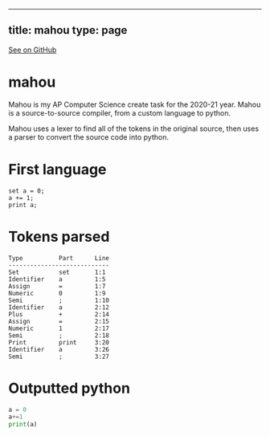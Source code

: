 
---
title: mahou
type: page
---

[See on GitHub](https://github.com/jakeroggenbuck/mahou/)

# mahou

Mahou is my AP Computer Science create task for the 2020-21 year. Mahou is a source-to-source compiler, from a custom language to python.

Mahou uses a lexer to find all of the tokens in the original source, then uses a parser to convert the source code into python.

# First language
```
set a = 0;
a += 1;
print a;
```

# Tokens parsed
```
Type          Part      Line
----------------------------
Set           set       1:1
Identifier    a         1:5
Assign        =         1:7
Numeric       0         1:9
Semi          ;         1:10
Identifier    a         2:12
Plus          +         2:14
Assign        =         2:15
Numeric       1         2:17
Semi          ;         2:18
Print         print     3:20
Identifier    a         3:26
Semi          ;         3:27
```

# Outputted python
```py
a = 0
a+=1
print(a)
```
